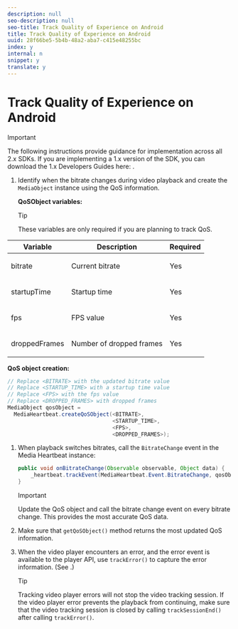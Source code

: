 ```yaml
---
description: null
seo-description: null
seo-title: Track Quality of Experience on Android
title: Track Quality of Experience on Android
uuid: 28f66be5-5b4b-48a2-aba7-c415e48255bc
index: y
internal: n
snippet: y
translate: y
---
```


# Track Quality of Experience on Android

>[!IMPORTANT]
>
>The following instructions provide guidance for implementation across all 2.x SDKs. If you are implementing a 1.x version of the SDK, you can download the 1.x Developers Guides here: [](../../sdk-implement/download-sdks.md).

1. Identify when the bitrate changes during video playback and create the `MediaObject` instance using the QoS information.

   **QoSObject variables:** 

   >[!TIP]
   >
   >These variables are only required if you are planning to track QoS.

<table id="table_36BA07D7614C409F8AA3D68DA04A2231"> 
 <thead> 
  <tr> 
   <th colname="col1" class="entry"> Variable </th> 
   <th colname="col2" class="entry"> Description </th> 
   <th colname="col3" class="entry"> Required </th> 
  </tr> 
 </thead>
 <tbody> 
  <tr> 
   <td colname="col1"> <p> <span class="codeph"> bitrate </span> </p> </td> 
   <td colname="col2"> <p>Current bitrate </p> </td> 
   <td colname="col3"> <p>Yes </p> </td> 
  </tr> 
  <tr> 
   <td colname="col1"> <p> <span class="codeph"> startupTime </span></p> </td> 
   <td colname="col2"> <p>Startup time </p> </td> 
   <td colname="col3"> <p>Yes </p> </td> 
  </tr> 
  <tr> 
   <td colname="col1"> <p> <span class="codeph"> fps </span></p> </td> 
   <td colname="col2"> <p>FPS value </p> </td> 
   <td colname="col3"> <p>Yes </p> </td> 
  </tr> 
  <tr> 
   <td colname="col1"> <p> <span class="codeph"> droppedFrames </span></p> </td> 
   <td colname="col2"> <p>Number of dropped frames </p> </td> 
   <td colname="col3"> <p>Yes </p> </td> 
  </tr> 
 </tbody> 
</table>

   **QoS object creation:** 

   ```java
   // Replace <BITRATE> with the updated bitrate value 
   // Replace <STARTUP_TIME> with a startup time value 
   // Replace <FPS> with the fps value 
   // Replace <DROPPED_FRAMES> with dropped frames 
   MediaObject qosObject =  
     MediaHeartbeat.createQoSObject(<BITRATE>,  
                                    <STARTUP_TIME>,  
                                    <FPS>,  
                                    <DROPPED_FRAMES>); 
   
   ```

1. When playback switches bitrates, call the `BitrateChange` event in the Media Heartbeat instance: 

   ```java
   public void onBitrateChange(Observable observable, Object data) {  
       _heartbeat.trackEvent(MediaHeartbeat.Event.BitrateChange, qosObject, null); 
   } 
   
   ```

   >[!IMPORTANT]
   >
   >Update the QoS object and call the bitrate change event on every bitrate change. This provides the most accurate QoS data.

1. Make sure that `getQoSObject()` method returns the most updated QoS information. 
1. When the video player encounters an error, and the error event is available to the player API, use `trackError()` to capture the error information. (See [](../../sdk-implement/track-errors/track-errors.md).) 

   >[!TIP]
   >
   >Tracking video player errors will not stop the video tracking session. If the video player error prevents the playback from continuing, make sure that the video tracking session is closed by calling `trackSessionEnd()` after calling `trackError()`.

